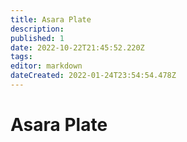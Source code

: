 ```yaml
---
title: Asara Plate
description: 
published: 1
date: 2022-10-22T21:45:52.220Z
tags: 
editor: markdown
dateCreated: 2022-01-24T23:54:54.478Z
---
```


# Asara Plate